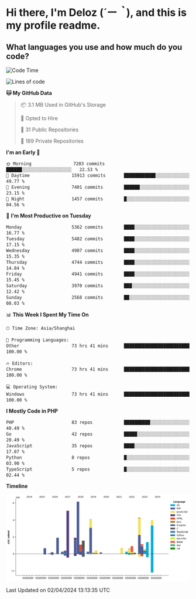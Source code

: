 # **Hi there, I'm Deloz (*´ー｀*), and this is my profile readme.**

## **What languages you use and how much do you code?**

<!--START_SECTION:waka-->
![Code Time](http://img.shields.io/badge/Code%20Time-3%2C661%20hrs%209%20mins-blue)

![Lines of code](https://img.shields.io/badge/From%20Hello%20World%20I%27ve%20Written-38.3%20million%20lines%20of%20code-blue)

**🐱 My GitHub Data** 

> 📦 3.1 MB Used in GitHub's Storage 
 > 
> 💼 Opted to Hire
 > 
> 📜 31 Public Repositories 
 > 
> 🔑 189 Private Repositories 
 > 
**I'm an Early 🐤** 

```text
🌞 Morning                7203 commits        ██████░░░░░░░░░░░░░░░░░░░   22.53 % 
🌆 Daytime                15913 commits       ████████████░░░░░░░░░░░░░   49.77 % 
🌃 Evening                7401 commits        ██████░░░░░░░░░░░░░░░░░░░   23.15 % 
🌙 Night                  1457 commits        █░░░░░░░░░░░░░░░░░░░░░░░░   04.56 % 
```
📅 **I'm Most Productive on Tuesday** 

```text
Monday                   5362 commits        ████░░░░░░░░░░░░░░░░░░░░░   16.77 % 
Tuesday                  5482 commits        ████░░░░░░░░░░░░░░░░░░░░░   17.15 % 
Wednesday                4907 commits        ████░░░░░░░░░░░░░░░░░░░░░   15.35 % 
Thursday                 4744 commits        ████░░░░░░░░░░░░░░░░░░░░░   14.84 % 
Friday                   4941 commits        ████░░░░░░░░░░░░░░░░░░░░░   15.45 % 
Saturday                 3970 commits        ███░░░░░░░░░░░░░░░░░░░░░░   12.42 % 
Sunday                   2568 commits        ██░░░░░░░░░░░░░░░░░░░░░░░   08.03 % 
```


📊 **This Week I Spent My Time On** 

```text
🕑︎ Time Zone: Asia/Shanghai

💬 Programming Languages: 
Other                    73 hrs 41 mins      █████████████████████████   100.00 % 

🔥 Editors: 
Chrome                   73 hrs 41 mins      █████████████████████████   100.00 % 

💻 Operating System: 
Windows                  73 hrs 41 mins      █████████████████████████   100.00 % 
```

**I Mostly Code in PHP** 

```text
PHP                      83 repos            ██████████░░░░░░░░░░░░░░░   40.49 % 
Go                       42 repos            █████░░░░░░░░░░░░░░░░░░░░   20.49 % 
JavaScript               35 repos            ████░░░░░░░░░░░░░░░░░░░░░   17.07 % 
Python                   8 repos             █░░░░░░░░░░░░░░░░░░░░░░░░   03.90 % 
TypeScript               5 repos             █░░░░░░░░░░░░░░░░░░░░░░░░   02.44 % 
```



**Timeline**

![Lines of Code chart](https://raw.githubusercontent.com/deloz/deloz/main/assets/bar_graph.png)


 Last Updated on 02/04/2024 13:13:35 UTC
<!--END_SECTION:waka-->
